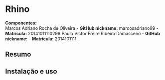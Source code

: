 # Rhino

<b>Componentes:</b><br/>
Marcos Adriano Rocha de Oliveira - <b>GitHub nickname:</b> marcosadriano99 - <b>Matrícula:</b> 20141011110298
Paulo Victor Freire Ribeiro Damasceno - <b>GitHub nickname:</b> - <b>Matrícula:</b> 2014101111

<h2>Resumo</h2>

<h2>Instalação e uso</h2>
